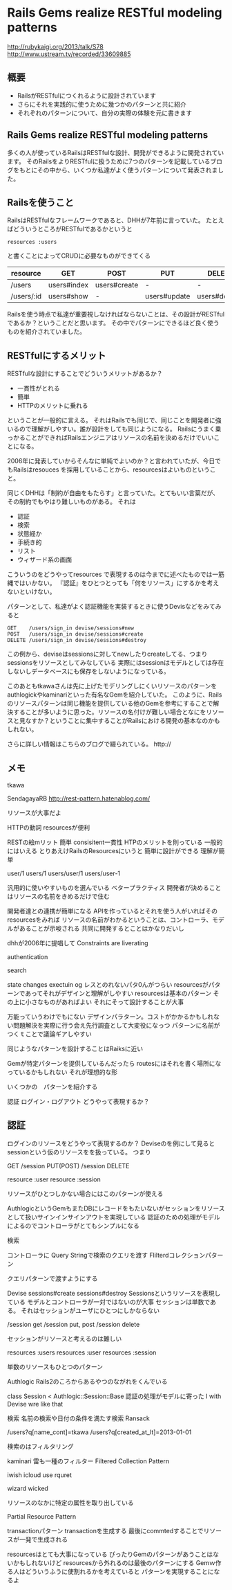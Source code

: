 # Rails Gems realize RESTful modeling patterns
http://rubykaigi.org/2013/talk/S78
http://www.ustream.tv/recorded/33609885

## 概要
* RailsがRESTfulにつくれるように設計されています
* さらにそれを実践的に使うために幾つかのパターンと共に紹介
* それぞれのパターンについて、自分の実際の体験を元に書きます


## Rails Gems realize RESTful modeling patterns

多くの人が使っているRailsはRESTfulな設計、開発ができるように開発されています。
そのRailsをよりRESTfulに扱うために7つのパターンを記載しているブログをもとにその中から、いくつか私達がよく使うパターンについて発表されました。

## Railsを使うこと
RailsはRESTfulなフレームワークであると、DHHが7年前に言っていた。
たとえばどういうところがRESTfulであるかというと

```
resources :users
```

と書くことによってCRUDに必要なものができてくる


| resource | GET | POST | PUT | DELETE |
| --- |--- |--- | --- | --- |
| /users | users#index | users#create  | - | - |
| /users/:id  | users#show | - | users#update | users#destroy |

Railsを使う時点で私達が重要視しなければならないことは、その設計がRESTfulであるか？ということだと思います。
その中でパターンにできるほど良く使うものを紹介されていました。

## RESTfulにするメリット

RESTfulな設計にすることでどういうメリットがあるか？

* 一貫性がとれる
* 簡単
* HTTPのメリットに乗れる

ということが一般的に言える。
それはRailsでも同じで、同じことを開発者に強いるので理解がしやすい。誰が設計をしても同じようになる。
Railsにうまく乗っかることができればRailsエンジニアはリソースの名前を決めるだけでいいことになる。


2006年に発表していからそんなに単純でよいのか？と言われていたが、今日でもRailsはresouces を採用していることから、resourcesはよいものということ。


同じくDHHは「制約が自由をもたらす」と言っていた。とてもいい言葉だが、その制約でもやはり難しいものがある。
それは

* 認証
* 検索
* 状態経か
* 手続き的
* リスト
* ウィザード系の画面

こういうのをどうやってresources で表現するのは今までに述べたものでは一筋縄ではいかない。
『認証』をひとつとっても「何をリソース」にするかを考えないといけない。

パターンとして、私達がよく認証機能を実装するときに使うDevisなどをみてみると

```
GET    /users/sign_in devise/sessions#new
POST   /users/sign_in devise/sessions#create
DELETE /users/sign_in devise/sessions#destroy
```

この例から、deviseはsessionsに対してnewしたりcreateしてる、つまりsessionsをリソースとしてみなしている
実際にはsessionはモデルとしては存在しないしデータベースにも保存をしないようになっている。

このあともtkawaさんは先に上げたモデリングしにくいリソースのパターンをauthlogickやkaminariといった有名なGemを紹介していた。
このように、Railsのリソースパターンは同じ機能を提供している他のGemを参考にすることで解決することが多いように思った。リソースの名付けが難しい場合となにをリソースと見なすか？ということに集中することがRailsにおける開発の基本なのかもしれない。

さらに詳しい情報はこちらのブログで綴られている。
http://

## メモ
tkawa

SendagayaRB
http://rest-pattern.hatenablog.com/

リソースが大事だよ

HTTPの動詞
resourcesが便利

RESTの絵mリット
簡単
consisitent一貫性
HTPのメリットを則っている
一般的にはいえる
とりあえけRailsのResourcesにいうと
簡単に設計ができる
理解が簡単


user/1
users/1
users/user/1
users/user-1

汎用的に使いやすいものを選んでいる
ベタープラクティス
開発者が決めることはリソースの名前をきめるだけで住む

開発者達との連携が簡単になる
APIを作っているとそれを使う人がいればそのresourcesをみれば
リソースの名前がわかるということは、コントローラ、モデルがあることが示唆される
共同に開発するとことはかなりだいし

dhhが2006年に提唱して
Constraints are liverating

authentication

search

state changes exectuin og
レスとのれないパタ0んがつらい
resourcesがパターンであってそれがデザインと理解がしやすい
resourcesは基本のパターン
その上に小さなものがあればよい
それにそって設計することが大事


万能っていうわけでもにない
デザインパラターン。コストがかかるかもしれない問題解決を実際に行う会え先行調査として大変役になっつ
パターンに名前がつくｔことで議論ギアしやすい

同じようなパターンを設計することはRaiksに近い

Gemが特定パターンを提供しているんだったら
routesにはそれを書く場所になっているかもしれない
それが理想的な形

いくつかの　パターンを紹介する

認証
ログイン・ログアウト
どうやって表現するか？

## 認証　

ログインのリソースをどうやって表現するのか？
Deviseのを例にして見るとsessionという仮のリソースをを扱っている。
つまり

GET  /session
PUT(POST) /session
DELETE

resource :user
resource :session

リソースがひとつしかない場合にはこのパターンが使える


AuthlogicというGemもまたDBにレコードをもたいないがセッションをリソースとして扱いサインインサインアウトを実現している
認証のための処理がモデルによるのでコントローラがとてもシンプルになる

検索

コントローラに
Query Stringで検索のクエリを渡す
Flilterdコレクションパターン

クエリパターンで渡すようにする

Devise
sessions#create
sessions#destroy
Sessionsというリソースを表現している
モデルとコントローラが一対ではないのが大事
セッションは単数である。
それはセッションがユーザにひとつにしかならない

/session get
/session put, post
/session delete

セッションがリソースと考えるのは難しい

resources :users
resources :user
resources :session

単数のリソースもひとつのパターン

Authlogic
Rails2のころからあるやつのながれをくんでいる

class Session < Authlogic::Session::Base
認証の処理がモデルに寄った
I with Devise wre like that

検索
名前の検索や日付の条件を満たす検索
Ransack

/users?q[name_cont]=tkawa
/users?q[created_at_lt]=2013-01-01

検索のはフィルタリング

kaminari
雷も一種のフィルター
Filtered Collection Pattern

iwish  icloud use rquret

wizard
wicked

リソースのなかに特定の属性を取り出している

Partial Resource Pattern

transactionパターン
transactionを生成する
最後にcommtedすることでリソースが一発で生成される

resourcesはとても大事になっている
ぴったりGemのパターンがあうことはないかもしれないけど
resourcesから外れるのは最後のパターンにする
Gemｗ作る人はどういうふうに使割れるかを考えていると
パターンを実現することになるよ

